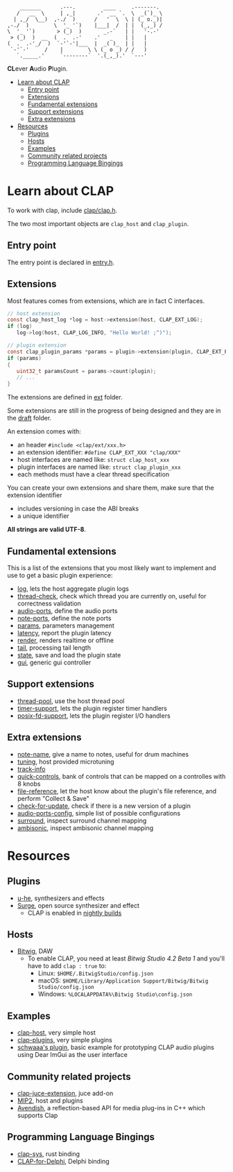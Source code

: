 ```
    _______      .---.         ____     .-------.
   /   __  \     | ,_|       .'  __ `.  \  _(`)_ \
  | ,_/  \__)  ,-./  )      /   '  \  \ | (_ o._)|
,-./  )        \  '_ '`)    |___|  /  | |  (_,_) /
\  '_ '`)       > (_)  )       _.-`   | |   '-.-'
 > (_)  )  __  (  .  .-'    .'   _    | |   |
(  .  .-'_/  )  `-'`-'|___  |  _( )_  | |   |
 `-'`-'     /    |        \ \ (_ o _) / /   )
   `._____.'     `--------`  '.(_,_).'  `---'

```

**CL**ever **A**udio **P**lugin.

- [Learn about CLAP](#learn-about-clap)
  - [Entry point](#entry-point)
  - [Extensions](#extensions)
  - [Fundamental extensions](#fundamental-extensions)
  - [Support extensions](#support-extensions)
  - [Extra extensions](#extra-extensions)
- [Resources](#resources)
  - [Plugins](#plugins)
  - [Hosts](#hosts)
  - [Examples](#examples)
  - [Community related projects](#community-related-projects)
  - [Programming Language Bingings](#programming-language-bingings)

# Learn about CLAP

To work with clap, include [clap/clap.h](include/clap/clap.h).

The two most important objects are `clap_host` and `clap_plugin`.

## Entry point

The entry point is declared in [entry.h](include/clap/entry.h).

## Extensions

Most features comes from extensions, which are in fact C interfaces.
```C
// host extension
const clap_host_log *log = host->extension(host, CLAP_EXT_LOG);
if (log)
   log->log(host, CLAP_LOG_INFO, "Hello World! ;^)");

// plugin extension
const clap_plugin_params *params = plugin->extension(plugin, CLAP_EXT_PARAMS);
if (params)
{
   uint32_t paramsCount = params->count(plugin);
   // ...
}
```

The extensions are defined in [ext](include/clap/ext) folder.

Some extensions are still in the progress of being designed and they are in
the [draft](include/clap/ext/draft) folder.

An extension comes with:
- an header `#include <clap/ext/xxx.h>`
- an extension identifier: `#define CLAP_EXT_XXX "clap/XXX"`
- host interfaces are named like: `struct clap_host_xxx`
- plugin interfaces are named like: `struct clap_plugin_xxx`
- each methods must have a clear thread specification

You can create your own extensions and share them, make sure that the extension identifier
- includes versioning in case the ABI breaks
- a unique identifier

**All strings are valid UTF-8**.

## Fundamental extensions

This is a list of the extensions that you most likely want to implement
and use to get a basic plugin experience:
- [log](include/clap/ext/log.h), lets the host aggregate plugin logs
- [thread-check](include/clap/ext/thread-check.h), check which thread you are currently on, useful for correctness validation
- [audio-ports](include/clap/ext/audio-ports.h), define the audio ports
- [note-ports](include/clap/ext/note-ports.h), define the note ports
- [params](include/clap/ext/params.h), parameters management
- [latency](include/clap/ext/latency.h), report the plugin latency
- [render](include/clap/ext/render.h), renders realtime or offline
- [tail](include/clap/ext/tail.h), processing tail length
- [state](include/clap/ext/state.h), save and load the plugin state
- [gui](include/clap/ext/gui.h), generic gui controller

## Support extensions

- [thread-pool](include/clap/ext/draft/thread-pool.h), use the host thread pool
- [timer-support](include/clap/ext/timer-support.h), lets the plugin register timer handlers
- [posix-fd-support](include/clap/ext/posix-fd-support.h), lets the plugin register I/O handlers

## Extra extensions

- [note-name](include/clap/ext/draft/note-name.h), give a name to notes, useful for drum machines
- [tuning](include/clap/ext/draft/tuning.h), host provided microtuning
- [track-info](include/clap/ext/draft/track-info.h)
- [quick-controls](include/clap/ext/draft/quick-controls.h), bank of controls that can be mapped on a controlles with 8 knobs
- [file-reference](include/clap/ext/draft/file-reference.h), let the host know about the plugin's file reference, and perform "Collect & Save"
- [check-for-update](include/clap/ext/draft/check-for-update.h), check if there is a new version of a plugin
- [audio-ports-config](include/clap/ext/audio-ports-config.h), simple list of possible configurations
- [surround](include/clap/ext/draft/surround.h), inspect surround channel mapping
- [ambisonic](include/clap/ext/draft/ambisonic.h), inspect ambisonic channel mapping

# Resources

## Plugins

- [u-he](https://u-he.com/fwd/clap/), synthesizers and effects
- [Surge](https://surge-synthesizer.github.io/), open source synthesizer and effect
  - CLAP is enabled in [nightly builds](https://github.com/surge-synthesizer/releases-xt/releases/tag/Nightly)

## Hosts

- [Bitwig](https://bitwig.com), DAW
  - To enable CLAP, you need at least _Bitwig Studio 4.2 Beta 1_ and you'll have to add `clap : true` to:
    - Linux: `$HOME/.BitwigStudio/config.json`
    - macOS: `$HOME/Library/Application Support/Bitwig/Bitwig Studio/config.json`
    - Windows: `%LOCALAPPDATA%\Bitwig Studio\config.json`

## Examples

- [clap-host](https://github.com/free-audio/clap-host), very simple host
- [clap-plugins](https://github.com/free-audio/clap-plugins), very simple plugins
- [schwaaa's plugin](https://github.com/schwaaa/clap-plugin), basic example for prototyping CLAP audio plugins using Dear ImGui as the user interface

## Community related projects

- [clap-juce-extension](https://github.com/free-audio/clap-juce-extension), juce add-on
- [MIP2](https://github.com/skei/MIP2), host and plugins
- [Avendish](https://github.com/celtera/avendish), a reflection-based API for media plug-ins in C++ which supports Clap

## Programming Language Bingings

- [clap-sys](https://github.com/glowcoil/clap-sys), rust binding
- [CLAP-for-Delphi](https://github.com/Bremmers/CLAP-for-Delphi), Delphi binding
